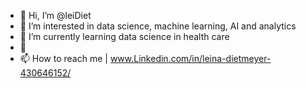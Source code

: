 - 👋 Hi, I’m @leiDiet
- 👀 I’m interested in data science, machine learning, AI and analytics
- 🌱 I’m currently learning data science in health care
- 💞️ 
- 📫 How to reach me | www.Linkedin.com/in/leina-dietmeyer-430646152/

<!---
leiDiet/leiDiet is a ✨ special ✨ repository because its `README.md` (this file) appears on your GitHub profile.
You can click the Preview link to take a look at your changes.
--->
